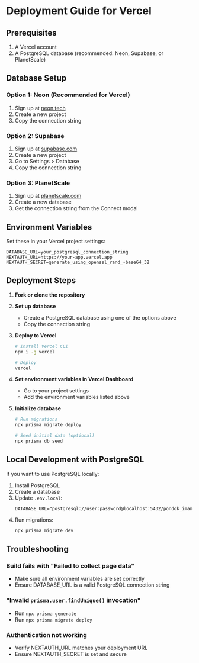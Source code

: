 # Deployment Guide for Vercel

## Prerequisites

1. A Vercel account
2. A PostgreSQL database (recommended: Neon, Supabase, or PlanetScale)

## Database Setup

### Option 1: Neon (Recommended for Vercel)
1. Sign up at [neon.tech](https://neon.tech)
2. Create a new project
3. Copy the connection string

### Option 2: Supabase
1. Sign up at [supabase.com](https://supabase.com)
2. Create a new project
3. Go to Settings > Database
4. Copy the connection string

### Option 3: PlanetScale
1. Sign up at [planetscale.com](https://planetscale.com)
2. Create a new database
3. Get the connection string from the Connect modal

## Environment Variables

Set these in your Vercel project settings:

```
DATABASE_URL=your_postgresql_connection_string
NEXTAUTH_URL=https://your-app.vercel.app
NEXTAUTH_SECRET=generate_using_openssl_rand_-base64_32
```

## Deployment Steps

1. **Fork or clone the repository**

2. **Set up database**
   - Create a PostgreSQL database using one of the options above
   - Copy the connection string

3. **Deploy to Vercel**
   ```bash
   # Install Vercel CLI
   npm i -g vercel

   # Deploy
   vercel
   ```

4. **Set environment variables in Vercel Dashboard**
   - Go to your project settings
   - Add the environment variables listed above

5. **Initialize database**
   ```bash
   # Run migrations
   npx prisma migrate deploy
   
   # Seed initial data (optional)
   npx prisma db seed
   ```

## Local Development with PostgreSQL

If you want to use PostgreSQL locally:

1. Install PostgreSQL
2. Create a database
3. Update `.env.local`:
   ```
   DATABASE_URL="postgresql://user:password@localhost:5432/pondok_imam_syafii"
   ```
4. Run migrations:
   ```bash
   npx prisma migrate dev
   ```

## Troubleshooting

### Build fails with "Failed to collect page data"
- Make sure all environment variables are set correctly
- Ensure DATABASE_URL is a valid PostgreSQL connection string

### "Invalid `prisma.user.findUnique()` invocation"
- Run `npx prisma generate` 
- Run `npx prisma migrate deploy`

### Authentication not working
- Verify NEXTAUTH_URL matches your deployment URL
- Ensure NEXTAUTH_SECRET is set and secure